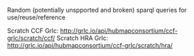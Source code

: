 Random (potentially unspported and broken) sparql queries for use/reuse/reference

Scratch CCF Grlc: <http://grlc.io/api/hubmapconsortium/ccf-grlc/scratch/ccf/>
Scratch HRA Grlc: <http://grlc.io/api/hubmapconsortium/ccf-grlc/scratch/hra/>
